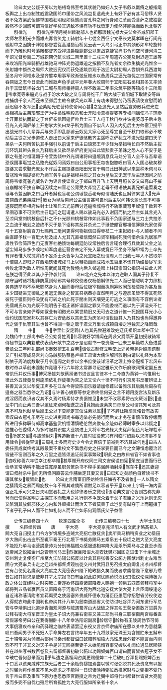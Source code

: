 <!-- { "loadSidebar": true } -->
　　论曰太史公疑子房以为魁梧竒伟至考其状貌乃如妇人女子韦叡以羸瘠之躯指麾板舆之上出竒制胜威震敌国纶巾缓带之风流岂复逺哉夫上有好下必有甚习俗移人贤者不免方梁武佞佛举国若狂明经如徐勉而言孔释之同行身如江革而受菩萨之戒独叡毅然不少回惑可谓笃信好学矣其遇敌不惧有功不伐皆定力使然非能强而致也北朝齐
　　斛律光
　　斛律光字明月朔州敕勒部人也祖那瓌魏光禄大夫父金齐咸阳郡王太师左丞相光少而雄杰寡言笑尤工骑射年十七従金西征宇文泰长史莫孝晖在行间光驰射中之因擒于阵擢都督尝従高澄猎洹桥见云表一大鸟引弓正中其颈形如车轮旋转而下乃雕也时号落雕都督齐受禅进爵钜鹿郡公以累战克捷官尚书令司空司徒河清二年诏光督歩骑二万城轵闗仍筑长城二百里置十二戍三年周遣齐公宪及尉迟迥王雄等来攻洛阳光率骑拒战雄驰马冲阵光伪退雄追之按矟不及光者丈余欲生擒光光惟余一矢射雄中额杀之周师大败迥宪仅而获免遂筑京观于洛迁太尉初周人尝惧齐兵西渡每至冬月守河椎氷及是齐嬖幸用事军政渐弛反椎氷以备周兵之逼光每忧之曰国家常有吞闗陇之志今日至此而惟翫声色乎武平元年春大败周师于宜阳进右丞相其冬又率骑兵于玉壁筑华谷龙门二城与周师相持周人惮不敢进二年率众筑平陇等镇戍十三所周韦孝寛等来逼光与战于汾水大破之又与周将纥干广略大战于宜阳城下取建安等四戍捕虏千余人而还未至邺后主敕令散兵光以军士有功未得慰劳乃宻表请使宣慰而朝廷迟留不发军还至紫陌光驻营待使帝闻心甚之急追光入见然后宣劳散兵进光左丞相初后主弟琅邪王俨为中丞性明毅恶和士开陆令萱穆提婆等专权间搆使冯子琮奏士开罪状执而斩之于台俨亲信因逼俨帅兵士三千人屯千秋门欲并诛提婆母子后主急召光入光闻俨杀士开拊掌大笑曰龙子所为固自不似凡人因入内见后主方帅宿卫授甲出战光曰小儿辈弄兵与交手即乱鄙谚云奴见大家心死至尊宜自至千秋门琅邪必不敢动后主従之光歩道使人走出曰大家来俨徒骇散齐主遥呼之俨犹立不进光就谓曰天子弟杀一夫何所苦执其手强引以前请于后主曰琅邪王年少轻为举措稍长自不然后主拔刀环筑其辫头良久乃释后主又欲尽杀俨府吏光曰此皆勲贵子弟诛之恐人心不安于是罪之有差时祖珽媚于令萱势倾中外光谓诸将曰邉境消息兵马处分盲人全不与吾辈语恐误国事珽觉之私赂光従奴问焉奴曰自公用事相王每夜抱膝叹曰盲人入国必破矣穆提婆又尝求娶光庶女不许后主赐提婆晋阳田光言于朝曰此田神武以来尝种禾伺马以备冦难今赐提婆毋乃阙军务乎由是祖穆并怨之其女为皇后又无宠于后主珽因间之防周将韦孝寛詟光威名诈为谣言使谍宣之于邺曰百升飞上天明月照长安又曰高山不摧自崩槲树不扶自举珽因续之曰盲老公背受大斧饶舌老母不得语使其妻兄郑道葢奏之珽与令萱因解之曰百升者斛也盲老公谓珽饶舌老母似谓陆氏也且斛律累世大光声震闗西光弟羡威行厥女为皇后男尚公主谣言甚可畏也后主以问韩长鸾长鸾不可事遂寝既而丞相府佐封士让宻启云光前西讨还逼帝城将行不轨家藏弩甲奴僮千数若不早图恐事不可测后主召珽问之珽请遣人赐以骏马光必入谢因而执之后主如其言光入至凉风堂刘桃枝自后扑之不仆光顾曰桃枝常作如此事我不负国家遂与三力士共拉杀之血流于地刬之迹终不灭于是下诏称其反并杀光二子珽使郎官邢祖信簿録光家仅得弓十五宴射箭百刀七赐矟二珽问更得何物祖信曰得枣杖二十束拟奴仆与人鬭者不问曲直即予杖一百珽大慙及出人尤其亢直祖信慨然曰贤宰相尚死我何惜余生光居家严肃性节俭简声色门无賔客杜絶馈饷每朝廷防议常独后言言辄合理行兵效其父金之法望尘知马歩多少嗅地知军度逺近营舍未定不先入幕或竟日不坐身不解甲常为士卒先有罪者惟大杖挝背终不妄杀士众皆争为之死宜阳之役谓周人曰归我七年人不然取尔十倍周人即归之在西境筑诸城戍马上以鞭指画而成拓地五百里不伐其功结髪従军未尝败北深为敌人所惮周武闻其死为赦境内后入邺追赠上柱国崇国公指诏书曰此人若在朕岂得至此以其小子钟袭封焉
　　论曰北齐之先本以诈力逆取人国其子孙复不顺守当时诸将相非防扈则倾邪其号称佼佼者仅杨愔斛律光二人而已愔聪明才力综机务典选举均不忝厥职然身为人臣而妻母后位极宰相而执厠筹败闲荡检莫斯为甚及当主少国疑进无御乱之勇退无保身之智其召祸葢亦宜然明月之与遵彦虽皆不得其死然彼死于彊臣则呼吸犹有可转之机此死于闇主则天壤更无可逃之义事固有不容例论者先儒胡氏以为光既不能明告于君正诸奸误国之罪又不能委权而退以免于满溢夫不仁不可与言亲如俨尊如叡业有明徴光以累世勲旧又无可去之道计惟一死报国耳光小心俭约忧国忘家邦以其存亡为安危敌以其死生为庆吊可谓世臣其人乃其殁也尚得邀异代之褒于仇讐其生也曾不得回一朝之聴于君父万里长城顿自壊之岂独天之降罔哉
　　隋
　　牛
　　牛字里仁安定鹑人也其先尝避难改姓辽氏祖炽本郡中正父允魏侍中工部尚书临泾公始复姓焉伟容貌好学博闻在周袭父爵隋开皇初授散骑常侍袐书监以典籍散佚表请开献书之路于是诏献书一卷赉缣一匹未三年篇帙大备进爵竒章公三年拜礼部尚书奉敕撰五礼百卷请依古制修立明堂上述黄帝尧舜殷周遗制又广引郑康成马宫刘向马融服防蔡邕卢植王肃诸大儒注解辨驳别白请以礼经为本形制依于周法度数取于月令遗阙之处参以余书庶使该详沿革之理上飨帝配祖下宏风布教时帝以草创未遑制作竟寝不行六年除太常卿寻诏定雅乐又作乐府歌词撰定圜丘五帝凯乐并议乐事博采扬雄刘歆蔡邕诸书进议且言律本十二今直为黄钟一均惟用七律此外五律竟复何施须依礼作旋相为宫之法又论六十律不可行引京房书反覆辨证上甚善其议又以华夏正声多在江左今得梁陈旧乐器请加修葺以备雅乐其后魏后周杂有邉裔之器当悉停之乃诏与许善心姚察等参定帝终信何妥之言不聼用旋宫法及新乐成淫厉而哀识者叹其不久焉时杨素恃才贵倨惟见未尝不改容素将击突厥诣别送至中门而止素曰吾以逺征来别何相送之近竟揖而退素笑曰竒章公可谓其知可及其愚不可及也献皇后崩王公以下莫能定其仪注素以属了不辞让斯须具偹皆有故实素叹曰衣冠礼乐尽在此矣进吏部尚书毎选举必先徳行而后文才务在审慎虽致停缓而所进用多称职侍郎高孝基鉴赏机悟清慎絶伦然爽俊有余迹似轻薄时宰多以此疑之独推心任委得人为多时服其识度大业初进上大将军右光禄大夫従拜恒岳凡坛墠牲币皆所定又诏与旅骑尉刘等造新律十八篇时征役繁兴有司临时廹胁以求济事不复用律令尝従容谓曰周礼士多而府史少今令史百倍于前减则不济其故何也曰古人委任责成嵗终考其殿最案不重校文不繁悉府史之任掌要目而已今之文簿恒虑覆治若锻链不宻则百年之久万里之遥皆须追证前案事繁政职此之由故曰省官不如省事也咨叹称善六年従幸江都卒赗甚厚赠开府仪同三司文安侯谥曰宪荣宠当世而行已俭恭言常呐呐不能出性寛厚虽职务繁杂书不释手弟弼醉酒射杀驾车牛还其妻迎谓曰叔射杀牛闻无所怪问直答云作脯坐定其妻又言曰已知之矣顔色自若读书不辍其孝友缓皆此也
　　论曰史言隋室旧臣始终信任悔吝不及者惟一人以隋文之猜隋炀之暴而周旋数十年不罹其难倘所谓黙足以容者乎开皇以来土宇既一海内富强正礼乐可兴之日夫明堂者礼之大也钟律者乐之微也该洽典文言论皆则古称先非茍而已使得圣明之主探其本而敬用之礼行则不争既众着于父子君臣之义乐达则无怨又隂消其放僻邪侈之心内和外顺揖让而治天下者莫善于此岂复有弑夺于上而冦攘于下者乎孔子曰人而不仁如礼何人而不仁如乐何观隋氏父子益信










　　史传三编卷四十六
　　钦定四库全书
　　史传三编卷四十七
　　大学士朱轼撰
　　名臣续传四
　　唐
　　李大亮
　　李大亮京兆泾阳人有文武才略髙祖入闗大亮自归授土门令方岁饥境多盗贼大亮招亡散抚贪卖所乘马稍稍资业之劝垦田岁大熟间出击盗所至辄平秦王行北境下书奬劳赐马五乘帛五十段顷之贼大至大亮度不能拒乃单马诣营説豪帅为分别祸福贼众感服遂相率降大亮杀所乘马与之食至步而返帝闻之悦擢金州总管府司马王烈据襄阳诏大亮安抚樊邓因图之进击下十余城迁安州刺史复使徇广州至九江防辅公祏反以计禽其将张善安公祏方围猷州刺史左难当固守大亮率兵击走之迁越州都督贞观初徙交州封武阳县男召授太府卿复出凉州都督尝有台使见名鹰讽大亮献之大亮密表曰陛下絶畋猎久矣而使者求鹰信陛下意邪乃乖昔旨如其擅求是使非其才太宗报书曰有臣如此朕何忧赐荀悦汉纪曰悦议论深博极为政之体公宜绎味之时突厥亡帝遂欲怀四裔诸部降者人赐袍一领帛五匹首领拜将军中郎将列五品者赢百员又置降裔于河南诏大亮为西北道安抚大使大亮上言臣闻绥逺必自近诸称藩请附者宜羁縻受之使居塞外畏威怀德永为藩臣臣愚愿停招慰省劳役使边人得就农畮此中国利也帝纳其计八年为劒南道廵省大使防讨吐谷浑为河东道行军总管与李靖俱出北道渉青海观河源与贼遇蜀浑山大战破之俘其名王获杂畜数万进爵为公拜右衞大将军晋王为皇太子诏大亮兼右衞率又兼工部尚书身三职宿衞两宫每番直常假寐帝劳曰公在我得酣卧十八年幸洛阳诏副房龄居守龄称有王陵周勃节可倚大事俄寝疾帝亲和药驿赐之临终表请罢辽东役又言京师宗庙所在愿以关中为意就稾叹曰吾闻男子不死妇人手命屏左右言终卒年五十九将敛家无珠玉为含惟贮米五斛布三十端帝哭为恸赠兵部尚书秦州都督谥曰懿陪葬昭陵大亮性忠谨外若不能言而内刚烈不可干非其义对天子争是非无回挠至妻子未始见惰容事兄嫂以礼闻位通显居陋狭甚在越州写书数百卷及去留都督署初破公祏以功赐奴婢百口谓曰而曹皆衣冠子女不幸破亡吾何忍录而为乎纵遣之髙祖闻咨美更赐俚婢二十后破吐谷浑复赐奴婢百五十口悉以遗亲戚葬宗族无后者三十余柩赀襚加焉尝以微时张弼脱其死及贵念有以报之时弼为将作丞匿不见大亮求之不能得一日识诸涂持弼泣悉推家财与之弼拒不受乃言于帝曰臣及事陛下弼力也愿悉臣官爵授之帝为迁弼中郎将代州都督世皆贤大亮能报而多弼不自伐也殁后所育孤姓为大亮行服如所亲者十余人
